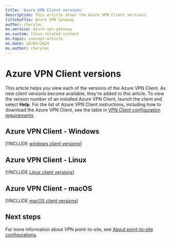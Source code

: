 ```yaml
---
title: 'Azure VPN Client versions'
description: This article shows the Azure VPN Client versions.
titleSuffix: Azure VPN Gateway
author: cherylmc
ms.service: azure-vpn-gateway
ms.custom: linux-related-content
ms.topic: concept-article
ms.date: 10/03/2024
ms.author: cherylmc
---
```

# Azure VPN Client versions

This article helps you view each of the versions of the Azure VPN Client. As new client versions become available, they're added to this article. To view the version number of an installed Azure VPN Client, launch the client and select **Help**. For the list of Azure VPN Client instructions, including how to download the Azure VPN Client, see the table in [VPN Client configuration requirements](point-to-site-about.md#client).

## Azure VPN Client - Windows

[!INCLUDE [windows client versions](../../includes/vpn-gateway-azure-vpn-client-windows-table.md)]

## Azure VPN Client - Linux

[!INCLUDE [Linux client versions](../../includes/vpn-gateway-azure-vpn-client-linux-table.md)]

## Azure VPN Client - macOS

[!INCLUDE [macOS client versions](../../includes/vpn-gateway-azure-vpn-client-macos-table.md)]


## Next steps

For more information about VPN point-to-site, see [About point-to-site configurations](point-to-site-about.md).
